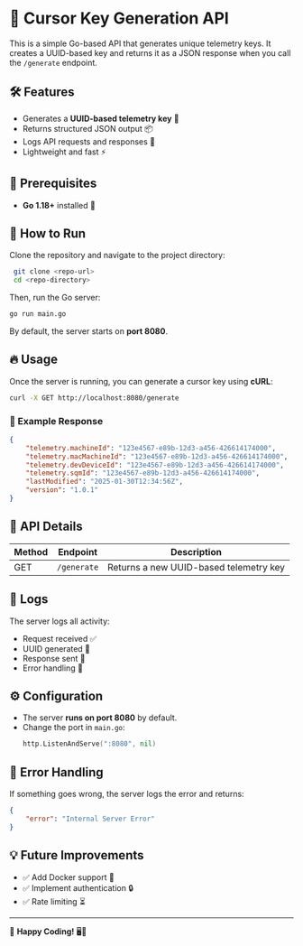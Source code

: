 # 🚀 Cursor Key Generation API

This is a simple Go-based API that generates unique telemetry keys. It creates a UUID-based key and returns it as a JSON response when you call the `/generate` endpoint.

## 🛠️ Features
- Generates a **UUID-based telemetry key** 🔑
- Returns structured JSON output 📦
- Logs API requests and responses 📜
- Lightweight and fast ⚡

## 📌 Prerequisites
- **Go 1.18+** installed 🐹

## 🚀 How to Run
Clone the repository and navigate to the project directory:

```sh
 git clone <repo-url>
 cd <repo-directory>
```

Then, run the Go server:

```sh
go run main.go
```

By default, the server starts on **port 8080**.

## 🔥 Usage
Once the server is running, you can generate a cursor key using **cURL**:

```sh
curl -X GET http://localhost:8080/generate
```

### 🎯 Example Response
```json
{
    "telemetry.machineId": "123e4567-e89b-12d3-a456-426614174000",
    "telemetry.macMachineId": "123e4567-e89b-12d3-a456-426614174000",
    "telemetry.devDeviceId": "123e4567-e89b-12d3-a456-426614174000",
    "telemetry.sqmId": "123e4567-e89b-12d3-a456-426614174000",
    "lastModified": "2025-01-30T12:34:56Z",
    "version": "1.0.1"
}
```

## 📝 API Details
| Method | Endpoint     | Description |
|--------|-------------|-------------|
| GET    | `/generate` | Returns a new UUID-based telemetry key |

## 🤖 Logs
The server logs all activity:
- Request received ✅
- UUID generated 🔄
- Response sent 📩
- Error handling 🚨

## ⚙️ Configuration
- The server **runs on port 8080** by default.
- Change the port in `main.go`:
  ```go
  http.ListenAndServe(":8080", nil)
  ```

## 🛑 Error Handling
If something goes wrong, the server logs the error and returns:
```json
{
    "error": "Internal Server Error"
}
```

## 💡 Future Improvements
- ✅ Add Docker support 🐳
- ✅ Implement authentication 🔒
- ✅ Rate limiting ⏳

---
🔗 **Happy Coding!** 🖥️🚀

